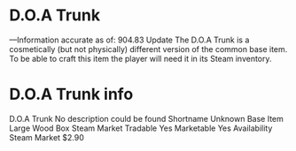 # D.O.A Trunk

—Information accurate as of: 904.83 Update
The D.O.A Trunk is a cosmetically (but not physically) different version of the common base item. To be able to craft this item the player will need it in its Steam inventory.
# D.O.A Trunk info

D.O.A Trunk
No description could be found
Shortname
Unknown
Base Item
Large Wood Box
Steam Market
Tradable
Yes
Marketable
Yes
Availability
Steam Market
$2.90
